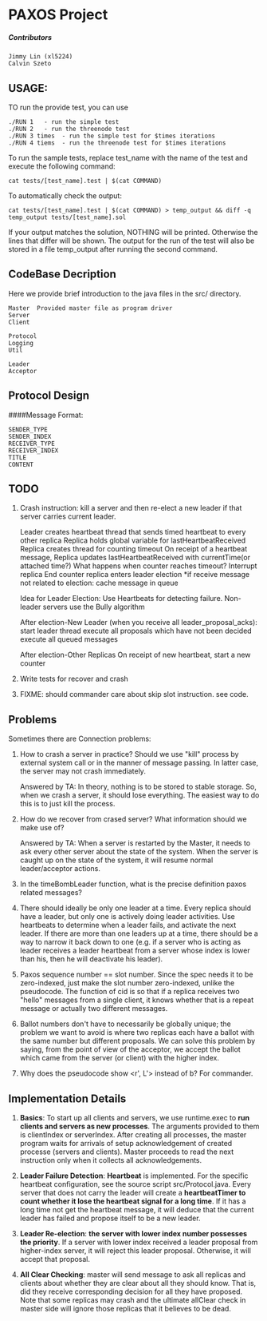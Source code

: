 PAXOS Project 
=============

##### Contributors

 	Jimmy Lin (xl5224)
 	Calvin Szeto 

USAGE:
---------------
TO run the provide test, you can use

    ./RUN 1   - run the simple test
    ./RUN 2   - run the threenode test
    ./RUN 3 times  - run the simple test for $times iterations
    ./RUN 4 tiems  - run the threenode test for $times iterations

To run the sample tests, replace test_name with the name of the test and execute the following command:

	cat tests/[test_name].test | $(cat COMMAND)

To automatically check the output:

	cat tests/[test_name].test | $(cat COMMAND) > temp_output && diff -q temp_output tests/[test_name].sol

If your output matches the solution, NOTHING will be printed. Otherwise the lines that differ will be shown. 
The output for the run of the test will also be stored in a file temp_output after running the second command.

CodeBase Decription
------------------
Here we provide brief introduction to the java files in the src/ directory.

	Master  Provided master file as program driver
	Server
	Client
	
	Protocol
	Logging
	Util

	Leader
	Acceptor

Protocol Design
----------------

####Message Format: 

	SENDER_TYPE 
	SENDER_INDEX
	RECEIVER_TYPE
	RECEIVER_INDEX
	TITLE
	CONTENT

TODO
----------------
1. Crash instruction: kill a server and then re-elect a new leader if that server carries current leader.
    
    Leader creates heartbeat thread that sends timed heartbeat to every other replica
    Replica holds global variable for lastHeartbeatReceived
    Replica creates thread for counting timeout
    On receipt of a heartbeat message, Replica updates lastHeartbeatReceived with currentTime(or attached time?)
    What happens when counter reaches timeout?
        Interrupt replica
        End counter
        replica enters leader election
        *if receive message not related to election:
            cache message in queue

    Idea for Leader Election:
        Use Heartbeats for detecting failure.
        Non-leader servers use the Bully algorithm

    After election-New Leader (when you receive all leader_proposal_acks):
        start leader thread
        execute all proposals which have not been decided
        execute all queued messages
    
    After election-Other Replicas
        On receipt of new heartbeat, start a new counter

2. Write tests for recover and crash
3. FIXME: should commander care about skip slot instruction. see code.

Problems
---------------

Sometimes there are Connection problems:

1. How to crash a server in practice? Should we use "kill" process by external system call or in the manner of message passing. In latter case, the server may not crash immediately. 
    
    Answered by TA: In theory, nothing is to be stored to stable storage. So, when we crash a server, it should lose everything. The easiest way to do this is to just kill the process.
    
2. How do we recover from crased server? What information should we make use of?

    Answered by TA: When a server is restarted by the Master, it needs to ask every other server about the state of the system. When the server is caught up on the state of the system, it will resume normal leader/acceptor actions.

3. In the timeBombLeader function, what is the precise definition paxos related messages? 

4. There should ideally be only one leader at a time. Every replica should have a leader, but only one is actively doing leader activities. Use heartbeats to determine when a leader fails, and activate the next leader. If there are more than one leaders up at a time, there should be a way to narrow it back down to one (e.g. if a server who is acting as leader receives a leader heartbeat from a server whose index is lower than his, then he will deactivate his leader).

5. Paxos sequence number == slot number. Since the spec needs it to be zero-indexed, just make the slot number zero-indexed, unlike the pseudocode. The function of cid is so that if a replica receives two "hello" messages from a single client, it knows whether that is a repeat message or actually two different messages. 

6. Ballot numbers don't have to necessarily be globally unique; the problem we want to avoid is where two replicas each have a ballot with the same number but different proposals. We can solve this problem by saying, from the point of view of the acceptor, we accept the ballot which came from the server (or client) with the higher index. 

7. Why does the pseudocode show <r', L'> instead of b? For commander.

Implementation Details
---------------

1. **Basics**: To start up all clients and servers, we use runtime.exec to **run clients and
   servers as new processes**. The arguments provided to them is clientIndex or
   serverIndex. After creating all processes, the master program waits for 
   arrivals of setup acknowledgement of created processe (servers and
   clients). Master proceeds to read the next instruction only when it
   collects all acknowledgements. 

2. **Leader Failure Detection**: **Heartbeat** is implemented. For
   the specific heartbeat configuration, see the source script
   src/Protocol.java.  Every server that does not carry the leader will create
   a **heartbeatTimer to count whether it lose the heartbeat signal for a long
   time**. If it has a long time not get the heartbeat message, it will deduce
   that the current leader has failed and propose itself to be a new leader.

3. **Leader Re-election**: **the server with lower index number possesses the
   priority**. If a server with lower index received a leader proposal from
   higher-index server, it will reject this leader proposal. Otherwise, it will accept that proposal. 
   
4. **All Clear Checking**: master will send message to ask all replicas and
   clients about whether they are clear about all they should know. That is,
   did they receive corresponding decision for all they have proposed. Note
   that some replicas may crash and the ultimate allClear check in master side
   will ignore those replicas that it believes to be dead.
